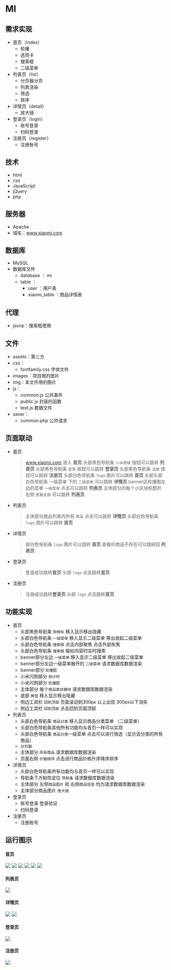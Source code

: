 # MI

## 需求实现
* 首页（index）
  + 轮播
  + 选项卡
  + 搜索框
  + 二级菜单
* 列表页（list）
  + 分页器分页
  + 列表渲染
  + 筛选
  + 排序
* 详情页（detail）
  + 放大镜
* 登录页（login）
  + 账号登录
  + 扫码登录
* 注册页（register）
  + 注册账号

## 技术
* html
* css
* JavaScript
* jQuery
* php

## 服务器
* Apache
* 域名：www.xiaomi.com

## 数据库
* MySQL
* 数据库文件
  + database ： mi
  + table ：
    - user ：用户表
    - xiaomi_table ：商品详情表

## 代理
* jsonp：搜索框使用

## 文件
* assets：第三方
* css：
  + fontfamily.css 字体文件
* images：项目用的图片
* img：本文件用的图片
* js：
  + common.js 公共事件
  + public.js 封装的函数
  + text.js 数据文件
* sever：
  + common.php 公共请求

## 页面联动
* 首页
  >www.xiaomi.com 进入 **首页**
  >头部黑色导航条 `小米商城` 按钮可以跳转  **列表页**
  >头部黑色导航条 `登录` 按钮可以跳转  **登录页**
  >头部黑色导航条 `注册` 按钮可以跳转  **注册页**
  >头部白色导航条 `logo` 图片可以跳转 **首页**
  >头部头部白色导航条 一级菜单 下的 `二级菜单` 可以跳转 **详情页**
  >banner区轮播图左边的菜单 `一级菜单` 点击可以跳转 **列表页**
  >主体部分的每个小区块标题栏右侧 `查看全部` 可以跳转 **列表页**  

* 列表页
  >主体部分商品列表内所有 `商品` 点击可以跳转 **详情页**
  >头部白色导航条 `logo` 图片可以跳转 **首页**

* 详情页
  >部白色导航条 `logo` 图片可以跳转 **首页**
  >查看的商品不存在可以跳转回 **列表页**

* 登录页
  >登录成功跳转**首页**
  >头部 `logo` 点击跳转**首页**

* 注册页
  >注册成功跳转**登录页**
  >头部 `logo` 点击跳转**首页**

## 功能实现
* 首页
  + 头部黑色导航条 `购物车` 移入显示移出隐藏
  + 头部白色导航条 `一级菜单` 移入显示二级菜单 移出收起二级菜单
  + 头部白色导航条 `搜索框` 点击内部聚焦 点击外部失焦
  + 头部白色导航条 `搜索框` 输如内容时实时搜索
  + banner部分左边 `一级菜单` 移入显示二级菜单 移出收起二级菜单
  + banner部分左边一级菜单展开的 `二级菜单` 请求数据库数据渲染
  + banner部分 `轮播图`
  + 小米闪购部分 `倒计时`
  + 小米闪购部分 `轮播图`
  + 主体部分 每个`商品类目模块` 请求数据库数据渲染
  + 底部 `微信` 移入显示移出隐藏
  + 侧边工具栏 `回到顶部` 页面滚动到300px 以上出现 300px以下消失
  + 侧边工具栏 `回到顶部` 点击回到页面顶部
* 列表页
  + 头部白色导航条 `商品分类` 移入显示商品分类菜单 （二级菜单）
  + 头部白色导航条其他所有功能均与首页一样可以实现
  + 头部白色导航条 `商品分类`一级菜单 点击可以进行筛选（显示该分类的所有商品）
  + `分页器`
  + 主体部分 `所有商品` 请求数据库数据渲染
  + 页面右侧 `价格排序` 点击进行商品价格升序降序排序
* 详情页
  + 头部白色导航条所有功能均与首页一样可以实现
  + 导航条下方粘性定位 `导航条` 请求数据库数据渲染
  + 主体部分 左侧`商品图片` 和 右侧`商品信息` 均为请求数据库数据渲染
  + 主体部分商品图片 `放大镜`
* 登录页
  + 账号登录 登录验证
  + 扫码登录
* 注册页
  + 注册账号

## 运行图示

#### 首页
<img src="img/index_1.png">

<img src="img/index_2.png">

<img src="img/index_3.png">

<img src="img/index_4.png">

<img src="img/index_5.png">

<img src="img/index_6.png">

#### 列表页
<img src="img/list_1.png">

#### 详情页
<img src="img/detail_1.png">

<img src="img/detail_2.png">

#### 登录页
<img src="img/login.png">

#### 注册页
<img src="img/register.png">

